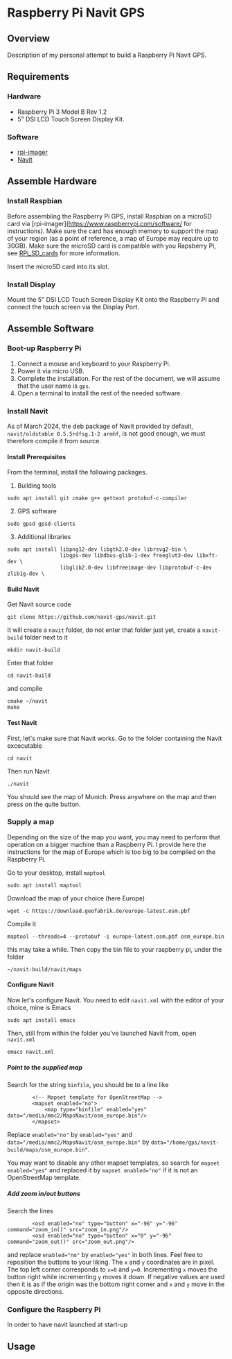 # Raspberry Pi Navit GPS

## Overview

Description of my personal attempt to build a Raspberry Pi Navit GPS.

## Requirements

### Hardware

- Raspberry Pi 3 Model B Rev 1.2
- 5" DSI LCD Touch Screen Display Kit.

### Software

- [rpi-imager](https://www.raspberrypi.com/software/)
- [Navit](https://www.navit-project.org/)

## Assemble Hardware

### Install Raspbian

Before assembling the Raspberry Pi GPS, install Raspbian on a microSD
card via [rpi-imager](https://www.raspberrypi.com/software/ for
instructions).  Make sure the card has enough memory to support the
map of your region (as a point of reference, a map of Europe may
require up to 30GB).  Make sure the microSD card is compatible with
you Rapsberry Pi, see [RPi_SD_cards](https://elinux.org/RPi_SD_cards)
for more information.

Insert the microSD card into its slot.

### Install Display

Mount the 5" DSI LCD Touch Screen Display Kit onto the Raspberry Pi
and connect the touch screen via the Display Port.

## Assemble Software

### Boot-up Raspberry Pi

1. Connect a mouse and keyboard to your Raspberry Pi.
2. Power it via micro USB.
3. Complete the installation.  For the rest of the document, we will
   assume that the user name is `gps`.
4. Open a terminal to install the rest of the needed software.

### Install Navit

As of March 2024, the deb package of Navit provided by default,
`navit/oldstable 0.5.5+dfsg.1-2 armhf`, is not good enough, we must
therefore compile it from source.

#### Install Prerequisites

From the terminal, install the following packages.

1. Building tools

```
sudo apt install git cmake g++ gettext protobuf-c-compiler
```

2. GPS software

```
sudo gpsd gpsd-clients
```

3. Additional libraries

```
sudo apt install libpng12-dev libgtk2.0-dev librsvg2-bin \
                 libgps-dev libdbus-glib-1-dev freeglut3-dev libxft-dev \
                 libglib2.0-dev libfreeimage-dev libprotobuf-c-dev zlib1g-dev \
```

#### Build Navit

Get Navit source code

```
git clone https://github.com/navit-gps/navit.git
```

It will create a `navit` folder, do not enter that folder just yet,
create a `navit-build` folder next to it

```
mkdir navit-build
```

Enter that folder

```
cd navit-build
```

and compile

```
cmake ~/navit
make
```

#### Test Navit

First, let's make sure that Navit works.  Go to the folder containing
the Navit excecutable

```
cd navit
```

Then run Navit

```
./navit
```

You should see the map of Munich.  Press anywhere on the map and then
press on the quite button.

### Supply a map

Depending on the size of the map you want, you may need to perform
that operation on a bigger machine than a Raspberry Pi.  I provide
here the instructions for the map of Europe which is too big to be
compiled on the Raspberry Pi.

Go to your desktop, install `maptool`

```
sudo apt install maptool
```

Download the map of your choice (here Europe)

```
wget -c https://download.geofabrik.de/europe-latest.osm.pbf
```

Compile it

```
maptool --threads=4 --protobuf -i europe-latest.osm.pbf osm_europe.bin
```

this may take a while.  Then copy the bin file to your raspberry pi,
under the folder

```
~/navit-build/navit/maps
```

#### Configure Navit

Now let's configure Navit.  You need to edit `navit.xml` with the
editor of your choice, mine is Emacs

```
sudo apt install emacs
```

Then, still from within the folder you've launched Navit from, open
`navit.xml`

```
emacs navit.xml
```

##### Point to the supplied map

Search for the string `binfile`, you should be to a line like

```
		<!-- Mapset template for OpenStreetMap -->
		<mapset enabled="no">
			<map type="binfile" enabled="yes" data="/media/mmc2/MapsNavit/osm_europe.bin"/>
		</mapset>
```

Replace `enabled="no"` by `enabled="yes"` and
`data="/media/mmc2/MapsNavit/osm_europe.bin"` by
`data="/home/gps/navit-build/maps/osm_europe.bin"`.

You may want to disable any other mapset templates, so search for
`mapset enabled="yes"` and replaced it by `mapset enabled="no"` if it
is not an OpenStreetMap template.

##### Add zoom in/out buttons

Search the lines

```
		<osd enabled="no" type="button" x="-96" y="-96" command="zoom_in()" src="zoom_in.png"/>
		<osd enabled="no" type="button" x="0" y="-96" command="zoom_out()" src="zoom_out.png"/>
```

and replace `enabled="no"` by `enabled="yes"` in both lines.  Feel
free to reposition the buttons to your liking.  The `x` and `y`
coordinates are in pixel.  The top left corner corresponds to `x=0`
and `y=0`.  Incrementing `x` moves the button right while incrementing
`y` moves it down.  If negative values are used then it is as if the
origin was the bottom right corner and `x` and `y` move in the
opposite directions.

### Configure the Raspberry Pi

In order to have navit launched at start-up

## Usage
